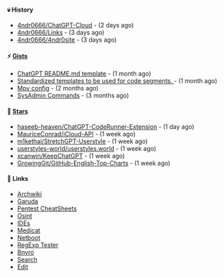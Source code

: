 #### 💀 History

- [4ndr0666/ChatGPT-Cloud](https://github.com/4ndr0666/ChatGPT-Cloud) - (2 days ago)
- [4ndr0666/Links](https://github.com/4ndr0666/Links) - (3 days ago)
- [4ndr0666/4ndr0site](https://github.com/4ndr0666/4ndr0site) - (3 days ago)

#### ⚡ [Gists](https://gist.github.com/4ndr0666)

- [ChatGPT README.md template](https://gist.github.com/4544fdae1dfd8d364821db23bd63dd7f) - (1 month ago)
- [Standardized templates to be used for code segments. ](https://gist.github.com/814e30f80382ca7e6932133278642180) - (1 month ago)
- [Mpv config](https://gist.github.com/3b374e66eeb82b8d049b9fb70c5f2b16) - (2 months ago)
- [SysAdmin Commands](https://gist.github.com/cc2c3e025404fd8c30ffa4bbdf21b26f) - (3 months ago)

#### 🌟 [Stars](https://github.com/4ndr0666?tab=stars)

- [haseeb-heaven/ChatGPT-CodeRunner-Extension](https://github.com/haseeb-heaven/ChatGPT-CodeRunner-Extension) - (1 day ago)
- [MauriceConrad/iCloud-API](https://github.com/MauriceConrad/iCloud-API) - (1 week ago)
- [m1kethai/StretchGPT-Userstyle](https://github.com/m1kethai/StretchGPT-Userstyle) - (1 week ago)
- [userstyles-world/userstyles.world](https://github.com/userstyles-world/userstyles.world) - (1 week ago)
- [xcanwin/KeepChatGPT](https://github.com/xcanwin/KeepChatGPT) - (1 week ago)
- [GrowingGit/GitHub-English-Top-Charts](https://github.com/GrowingGit/GitHub-English-Top-Charts) - (1 week ago)

#### 📌 Links

- [Archwiki](https://wiki.archlinux.org/index.php?title=Special:Search&search)
- [Garuda](https://start.garudalinux.org)
- [Pentest CheatSheets](https://github.com/coreb1t/awesome-pentest-cheat-sheets)
- [Osint](https://github.com/cipher387/osint_stuff_tool_collection)
- [IDEs](https://github.com/styfle/awesome-online-ide)
- [Medicat](https://github.com/mon5termatt/medicat_installer)
- [Netboot](https://github.com/4ndr0666/netboot.xyz-custom)
- [RegExp Tester](https://iblogbox.com/devtools/regexp)
- [Bnyro](https://me.chatoyer.de/search/)
- [Search](https://github.com/edoardottt/awesome-hacker-search-engines)
- [Edit](https://github.com/4ndr0666/4ndr0666/blob/master/templates/README.md.tpl)


